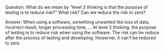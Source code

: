 Question: What do we mean by “level 3 thinking is that the purpose of testing is to reduce risk?” What risk? Can we reduce the risk to zero?

Answer: When using a software, something unwanted like loss of data, incorrect result, longer processing time, ...
At level 3 thinking, the purpose of testing is to reduce risk when using the software. The risk can be reduce after the process of testing and developing. Howerver, it can't be reduced to zero.
